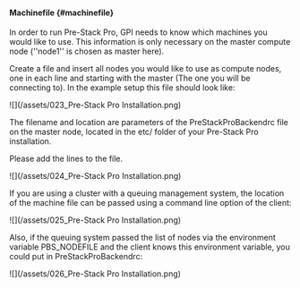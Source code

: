#### Machinefile {#machinefile}

In order to run Pre-Stack Pro, GPI needs to know which machines you would like to use. This information is only necessary on the master compute node \(''node1'' is chosen as master here\).

Create a file and insert all nodes you would like to use as compute nodes, one in each line and starting with the master \(The one you will be connecting to\). In the example setup this file should look like:

![](/assets/023_Pre-Stack Pro Installation.png)

The filename and location are parameters of the PreStackProBackendrc file on the master node, located in the etc/ folder of your Pre-Stack Pro installation.

Please add the lines to the file.

![](/assets/024_Pre-Stack Pro Installation.png)

If you are using a cluster with a queuing management system, the location of the machine file can be passed using a command line option of the client:

![](/assets/025_Pre-Stack Pro Installation.png)

Also, if the queuing system passed the list of nodes via the environment variable PBS\_NODEFILE and the client knows this environment variable, you could put in PreStackProBackendrc:

![](/assets/026_Pre-Stack Pro Installation.png)

